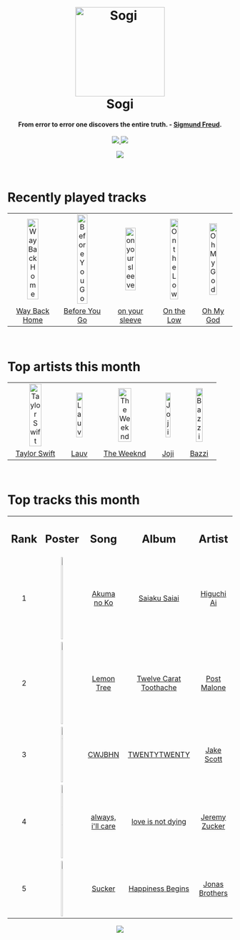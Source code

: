 <h1 align='center'>
  <br>
  <a href='https://www.youtube.com/watch?v=dQw4w9WgXcQ'><img src='https://i.ibb.co/XYSwTqV/kaguya-modified.png' alt='Sogi' width='200'></a>
  <br>
  Sogi
  <br>
</h1>

<h4 align='center'>From error to error one discovers the entire truth. - <a href='https://duckduckgo.com/?q=Sigmund+Freud' target='_blank'>Sigmund Freud</a>.</h4>

<p align='center'>
  <a href='https://discord.gg/96EA7ENfV9'>
    <img src='https://img.shields.io/discord/775232281954353183?color=blue&label=Discord'>
  </a>
  <a href='https://sxoxgxi.pythonanywhere.com/'><img src='https://img.shields.io/website?down_color=red&down_message=offline&label=Blog&up_color=light%20green&up_message=online&url=https%3A%2F%2Fsxoxgxi.pythonanywhere.com'></a>
</p>
<p status, align='center'>
  <a href='https://open.spotify.com/user/317777c47jvjnq6zzzwbijw6gbmi'>
    <img src='https://img.shields.io/badge/Playing-Favourite Goodbye-&?style=social&logo=spotify'>
  </a>
</p status>
<!------ RECENTLY PLAYED ------>

<p recentlyplayed, float='left'>
  <br>
  <h1>Recently played tracks</h1>
  <p></p>
  <table style='width:100%'>
    <tr align='center'>
      <td><img class='artists' src='https://i.scdn.co/image/ab67616d0000b2739bb453695e0776ceb13576f3' alt='Way Back Home' style='width:50%'>
      </td>
      <td><img class='artists' src='https://i.scdn.co/image/ab67616d0000b2737b9639babbe96e25071ec1d4' alt='Before You Go' style='width:50%'>
      </td>
      <td><img class='artists' src='https://i.scdn.co/image/ab67616d0000b27318871e29a5062e75ef624f42' alt='on your sleeve' style='width:50%'>
      </td>
      <td><img class='artists' src='https://i.scdn.co/image/ab67616d0000b2737b58a365796533f2d8ea6b67' alt='On the Low' style='width:50%'>
      </td>
      <td><img class='artists' src='https://i.scdn.co/image/ab67616d0000b273ee0232b590932e81529781e1' alt='Oh My God' style='width:50%'>
      </td>
    </tr>
    <tr align='center'>
      <td>
      <a href='https://open.spotify.com/track/3NxuezMdSLgt4OwHzBoUhL'>Way Back Home</a>
      </td>
      <td>
      <a href='https://open.spotify.com/track/2gMXnyrvIjhVBUZwvLZDMP'>Before You Go</a>
      </td>
      <td>
      <a href='https://open.spotify.com/track/74Wuce0fRD4RyGAhwAQieR'>on your sleeve</a>
      </td>
      <td>
      <a href='https://open.spotify.com/track/4MIKclDDgZgzuaATP5yOjW'>On the Low</a>
      </td>
      <td>
      <a href='https://open.spotify.com/track/44I5NYJ7CGEcaLOuG2zJsU'>Oh My God</a>
      </td>
    </tr>
  </table>
</p recentlyplayed>
<!------ .RECENTLY PLAYED ------>
<!------ TOP ARTISTS ------>

<p topartists, float='left'>
  <br>
  <h1>Top artists this month</h1>
  <p></p>
  <table style='width:100%'>
    <tr align='center'>
      <td><img class='artists' src='https://i.scdn.co/image/ab6761610000e5eb5a00969a4698c3132a15fbb0' alt='Taylor Swift' style='width:50%'>
      </td>
      <td><img class='artists' src='https://i.scdn.co/image/ab6761610000e5eb5af53f295e6c42529fbd0873' alt='Lauv' style='width:50%'>
      </td>
      <td><img class='artists' src='https://i.scdn.co/image/ab6761610000e5ebb5f9e28219c169fd4b9e8379' alt='The Weeknd' style='width:50%'>
      </td>
      <td><img class='artists' src='https://i.scdn.co/image/ab6761610000e5eb4111c95b5f430c3265c7304b' alt='Joji' style='width:50%'>
      </td>
      <td><img class='artists' src='https://i.scdn.co/image/ab6761610000e5eb72a8e86c457085e7fdd3453f' alt='Bazzi' style='width:50%'>
      </td>
    </tr>
    <tr align='center'>
      <td>
      <a href='https://open.spotify.com/artist/06HL4z0CvFAxyc27GXpf02'>Taylor Swift</a>
      </td>
      <td>
      <a href='https://open.spotify.com/artist/5JZ7CnR6gTvEMKX4g70Amv'>Lauv</a>
      </td>
      <td>
      <a href='https://open.spotify.com/artist/1Xyo4u8uXC1ZmMpatF05PJ'>The Weeknd</a>
      </td>
      <td>
      <a href='https://open.spotify.com/artist/3MZsBdqDrRTJihTHQrO6Dq'>Joji</a>
      </td>
      <td>
      <a href='https://open.spotify.com/artist/4GvEc3ANtPPjt1ZJllr5Zl'>Bazzi</a>
      </td>
    </tr>
  </table>
</p topartists>
<!------ .TOP ARTISTS ------>

<!------ TOP SONGS ------>

<p topsongs, float='left' >
  <br>
  <h1>Top tracks this month</h1>
  <p></p>
  <table style='width:100%'>
    <tr align='center'>
      <td>
      <h2>Rank</h2>
      </td>
      <td>
      <h2>Poster</h2>
      </td>
      <td>
      <h2>Song</h2>
      </td>
      <td>
      <h2>Album</h2>
      </td>
      <td>
      <h2>Artist</h2>
      </td>
    </tr>
    <tr align='center'>
      <td>
      1
      </td>
      <td><img class='artists' src='https://i.scdn.co/image/ab67616d0000b2738fcd1d374b2a800ae288a487' alt='Akuma no Ko' style='width:10%'>
      </td>
      <td>
      <a href='https://open.spotify.com/track/4pw7EuK2WTWGHI51jCKuGJ'>Akuma no Ko</a>
      </td>
      <td>
      <a href='https://open.spotify.com/album/2CtsgdSCPlWeIdcdk2m2iQ'>Saiaku Saiai</a>
      </td>
      <td>
      <a href='https://open.spotify.com/artist/4GxWcui9BlMJH9VOOK5wav'>Higuchi Ai</a>
      </td>
    </tr>
    <tr align='center'>
      <td>
      2
      </td>
      <td><img class='artists' src='https://i.scdn.co/image/ab67616d0000b27334362676667a4322838ccc97' alt='Lemon Tree' style='width:10%'>
      </td>
      <td>
      <a href='https://open.spotify.com/track/1NvpO1o8SpkdH3txtJQQc7'>Lemon Tree</a>
      </td>
      <td>
      <a href='https://open.spotify.com/album/3HHNR44YbP7XogMVwzbodx'>Twelve Carat Toothache</a>
      </td>
      <td>
      <a href='https://open.spotify.com/artist/246dkjvS1zLTtiykXe5h60'>Post Malone</a>
      </td>
    </tr>
    <tr align='center'>
      <td>
      3
      </td>
      <td><img class='artists' src='https://i.scdn.co/image/ab67616d0000b273df22cf7acc0ea44086e64ea3' alt='CWJBHN' style='width:10%'>
      </td>
      <td>
      <a href='https://open.spotify.com/track/0cHLxojmTlaQwG9hxJW3l9'>CWJBHN</a>
      </td>
      <td>
      <a href='https://open.spotify.com/album/13j0Kg7NR6uwvE1TEXlNQi'>TWENTYTWENTY</a>
      </td>
      <td>
      <a href='https://open.spotify.com/artist/0DxPHf2flBAcV2SnZPg3SV'>Jake Scott</a>
      </td>
    </tr>
    <tr align='center'>
      <td>
      4
      </td>
      <td><img class='artists' src='https://i.scdn.co/image/ab67616d0000b27379607801145a93a55ae17e70' alt='always, i'll care' style='width:10%'>
      </td>
      <td>
      <a href='https://open.spotify.com/track/0rbKrBvZUYY9GN9l057BuY'>always, i'll care</a>
      </td>
      <td>
      <a href='https://open.spotify.com/album/5mkf4N44kdEwYgaOk3hRLF'>love is not dying</a>
      </td>
      <td>
      <a href='https://open.spotify.com/artist/3gIRvgZssIb9aiirIg0nI3'>Jeremy Zucker</a>
      </td>
    </tr>
    <tr align='center'>
      <td>
      5
      </td>
      <td><img class='artists' src='https://i.scdn.co/image/ab67616d0000b273de1a3a5eaa0c75bb18e7b597' alt='Sucker' style='width:10%'>
      </td>
      <td>
      <a href='https://open.spotify.com/track/22vgEDb5hykfaTwLuskFGD'>Sucker</a>
      </td>
      <td>
      <a href='https://open.spotify.com/album/1Uf67JAtkVWfdydzFFqNF2'>Happiness Begins</a>
      </td>
      <td>
      <a href='https://open.spotify.com/artist/7gOdHgIoIKoe4i9Tta6qdD'>Jonas Brothers</a>
      </td>
    </tr>
  </table>
</p topsongs>
<!------ .TOP SONGS ------>
<p align='center'>
  <img src='https://profile-counter.glitch.me/sxoxgxi/count.svg'>
</p>
